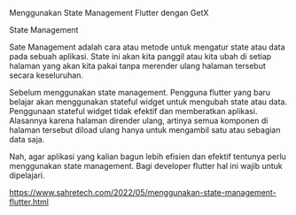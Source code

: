 Menggunakan State Management Flutter dengan GetX

State Management 

Sate Management adalah cara atau metode untuk mengatur state atau data pada sebuah aplikasi. State ini akan kita panggil atau kita ubah di setiap halaman yang akan kita pakai tanpa merender ulang halaman tersebut secara keseluruhan.

Sebelum menggunakan state management. Pengguna flutter yang baru belajar akan menggunakan stateful widget untuk mengubah state atau data. Penggunaan stateful widget tidak efektif dan memberatkan aplikasi. Alasannya karena halaman dirender ulang, artinya semua komponen di halaman tersebut diload ulang hanya untuk mengambil satu atau sebagian data saja.


Nah, agar aplikasi yang kalian bagun lebih efisien dan efektif tentunya perlu menggunakan state management. Bagi developer flutter hal ini wajib untuk dipelajari.


https://www.sahretech.com/2022/05/menggunakan-state-management-flutter.html